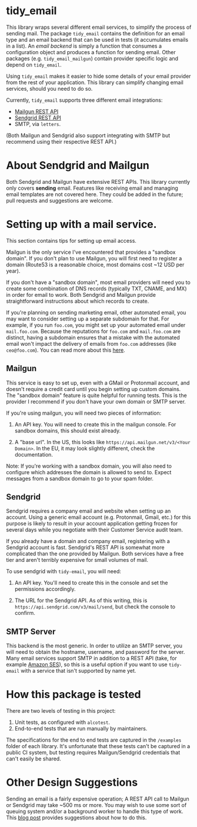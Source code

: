 # tidy_email

This library wraps several different email services, to simplify the
process of sending mail. The package `tidy_email` contains the
definition for an email type and an email backend that can be used in
tests (it accumulates emails in a list). An _email backend_ is simply
a function that consumes a configuration object and produces a
function for sending email. Other packages (e.g. `tidy_email_mailgun`)
contain provider specific logic and depend on `tidy_email`.

Using `tidy_email` makes it easier to hide some details of your email
provider from the rest of your application. This library can simplify
changing email services, should you need to do so.

Currently, `tidy_email` supports three different email integrations:

- [Mailgun REST API](https://documentation.mailgun.com/en/latest/api_reference.html)
- [Sendgrid REST API](https://docs.sendgrid.com/for-developers/sending-email/api-getting-started)
- SMTP, via `letters`.

(Both Mailgun and Sendgrid also support integrating with SMTP but
recommend using their respective REST API.)


# About Sendgrid and Mailgun

Both Sendgrid and Mailgun have extensive REST APIs. This library
currently only covers **sending** email. Features like receiving email
and managing email templates are not covered here. They could be added
in the future; pull requests and suggestions are welcome.

# Setting up with a mail service.

This section contains tips for setting up email access.

Mailgun is the only service I've encountered that provides a "sandbox
domain". If you don't plan to use Mailgun, you will first need to
register a domain (Route53 is a reasonable choice, most domains cost
~12 USD per year).

If you don't have a "sandbox domain", most email providers will need
you to create some combination of DNS records (typically TXT, CNAME,
and MX) in order for email to work. Both Sendgrid and Mailgun provide
straightforward instructions about which records to create.

If you're planning on sending marketing email, other automated email,
you may want to consider setting up a separate subdomain for that. For
example, if you run `foo.com`, you might set up your automated email
under `mail.foo.com`. Because the reputations for `foo.com` and
`mail.foo.com` are distinct, having a subdomain ensures that a mistake
with the automated email won't impact the delivery of emails from
`foo.com` addresses (like `ceo@foo.com`). You can read more about this
[here](https://www.mailgun.com/blog/the-basics-of-email-subdomains/).

## Mailgun

This service is easy to set up, even with a GMail or Protonmail
account, and doesn't require a credit card until you begin setting up
custom domains. The "sandbox domain" feature is quite helpful for
running tests. This is the provider I recommend if you don't have your
own domain or SMTP server.

If you're using mailgun, you will need two pieces of information:

1. An API key. You will need to create this in the mailgun
   console. For sandbox domains, this should exist already.

2. A "base url". In the US, this looks like
   `https://api.mailgun.net/v3/<Your Domain>`. In the EU, it may
   look slightly different, check the documentation.

Note: If you're working with a sandbox domain, you will also need to
configure which addresses the domain is allowed to send to. Expect
messages from a sandbox domain to go to your spam folder.

## Sendgrid

Sendgrid requires a company email and website when setting up an
account. Using a generic email account (e.g. Protonmail, Gmail, etc.)
for this purpose is likely to result in your account application
getting frozen for several days while you negotiate with their
Customer Service audit team.

If you already have a domain and company email, registering with a
Sendgrid account is fast. Sendgrid's REST API is somewhat more
complicated than the one provided by Mailgun. Both services have a
free tier and aren't terribly expensive for small volumes of mail.

To use sendgrid with `tidy-email`, you will need:

1. An API key. You'll need to create this in the console and set the
   permissions accordingly.

2. The URL for the Sendgrid API. As of this writing, this is
   `https://api.sendgrid.com/v3/mail/send`, but check the console to
   confirm.

## SMTP Server

This backend is the most generic. In order to utilize an SMTP server,
you will need to obtain the hostname, username, and password for the
server. Many email services support SMTP in addition to a REST API
(take, for example [Amazon
SES](https://docs.aws.amazon.com/ses/latest/dg/smtp-credentials.html)),
so this is a useful option if you want to use `tidy-email` with a
service that isn't supported by name yet.

# How this package is tested

There are two levels of testing in this project:

1. Unit tests, as configured with `alcotest`.
2. End-to-end tests that are run manually by maintainers.

The specifications for the end to end tests are captured in the
`/examples` folder of each library. It's unfortunate that these tests
can't be captured in a public CI system, but testing requires
Mailgun/Sendgrid credentials that can't easily be shared.

# Other Design Suggestions

Sending an email is a fairly expensive operation; A REST API call to
Mailgun or Sendgrid may take ~500 ms or more. You may wish to use some
sort of queuing system and/or a background worker to handle this type
of work. This [blog post](https://jsthomas.github.io/ocaml-email.html)
provides suggestions about how to do this.
